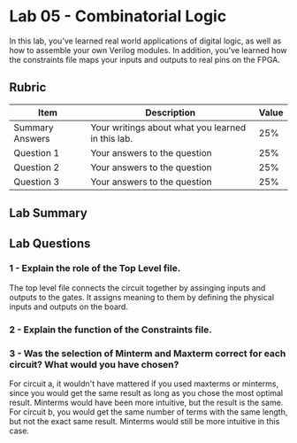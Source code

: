 # Lab 05 - Combinatorial Logic

In this lab, you’ve learned real world applications of digital logic, as well
as how to assemble your own Verilog modules. In addition, you’ve learned how
the constraints file maps your inputs and outputs to real pins on the FPGA.

## Rubric

| Item | Description | Value |
| ---- | ----------- | ----- |
| Summary Answers | Your writings about what you learned in this lab. | 25% |
| Question 1 | Your answers to the question | 25% |
| Question 2 | Your answers to the question | 25% |
| Question 3 | Your answers to the question | 25% |

## Lab Summary

## Lab Questions

### 1 - Explain the role of the Top Level file.
The top level file connects the circuit together by assinging inputs and outputs to the gates. It assigns meaning to them by defining the physical inputs and outputs on the board.

### 2 - Explain the function of the Constraints file.


### 3 - Was the selection of Minterm and Maxterm correct for each circuit? What would you have chosen?
For circuit a, it wouldn't have mattered if you used maxterms or minterms, since you would get the same result as long as you chose the most optimal result. Minterms would have been more intuitive, but the result is the same.
For circuit b, you would get the same number of terms with the same length, but not the exact same result. Minterms would still be more intuitive in this case.
